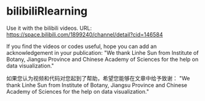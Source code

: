 # bilibiliRlearning

Use it with the bilibili videos.
URL:  https://space.bilibili.com/1899240/channel/detail?cid=146584

If you find the videos or codes useful, hope you can add an acknowledgement in your publication:
"We thank Linhe Sun from Institute of Botany, Jiangsu Province and Chinese Academy of Sciences for the help on data visualization."

如果您认为视频和代码对您起到了帮助，希望您能够在文章中给予致谢：
"We thank Linhe Sun from Institute of Botany, Jiangsu Province and Chinese Academy of Sciences for the help on data visualization."
